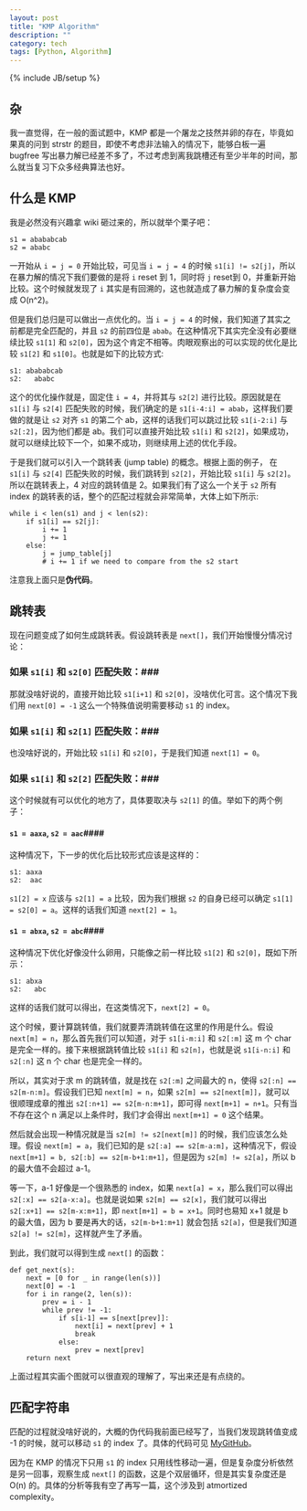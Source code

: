 ```yaml
---
layout: post
title: "KMP Algorithm"
description: ""
category: tech 
tags: [Python, Algorithm]
---
```

{% include JB/setup %}

## 杂 ##

我一直觉得，在一般的面试题中，KMP 都是一个屠龙之技然并卵的存在，毕竟如果真的问到 strstr 的题目，即使不考虑非法输入的情况下，能够白板一遍 bugfree 写出暴力解已经差不多了，不过考虑到离我跳槽还有至少半年的时间，那么就当复习下众多经典算法也好。


## 什么是 KMP ##

我是必然没有兴趣拿 wiki 砸过来的，所以就举个栗子吧：
    
	s1 = abababcab
	s2 = ababc

一开始从 `i = j = 0` 开始比较，可见当 `i = j = 4` 的时候 `s1[i] != s2[j]`，所以在暴力解的情况下我们要做的是将 `i` reset 到 1，同时将 `j` reset到 0，并重新开始比较。这个时候就发现了 `i` 其实是有回溯的，这也就造成了暴力解的复杂度会变成 O(n^2)。

但是我们总归是可以做出一点优化的。当 `i = j = 4` 的时候，我们知道了其实之前都是完全匹配的，并且 `s2` 的前四位是 `abab`。在这种情况下其实完全没有必要继续比较 `s1[1]` 和 `s2[0]`，因为这个肯定不相等。肉眼观察出的可以实现的优化是比较 `s1[2]` 和 `s1[0]`。也就是如下的比较方式:

	s1: abababcab
	s2:   ababc

这个的优化操作就是，固定住 `i = 4`，并将其与 `s2[2]` 进行比较。原因就是在 `s1[i]` 与 `s2[4]` 匹配失败的时候，我们确定的是 `s1[i-4:i] = abab`，这样我们要做的就是让 `s2` 对齐 `s1` 的第二个 ab，这样的话我们可以跳过比较 `s1[i-2:i]` 与 `s2[:2]`，因为他们都是 ab。我们可以直接开始比较 `s1[i]` 和 `s2[2]`，如果成功，就可以继续比较下一个，如果不成功，则继续用上述的优化手段。

于是我们就可以引入一个跳转表 (jump table) 的概念。根据上面的例子， 在 `s1[i]` 与 `s2[4]` 匹配失败的时候，我们跳转到 `s2[2]`，开始比较 `s1[i]` 与 `s2[2]`。所以在跳转表上，4 对应的跳转值是 2。如果我们有了这么一个关于 `s2` 所有 index 的跳转表的话，整个的匹配过程就会非常简单，大体上如下所示:

	while i < len(s1) and j < len(s2):
		if s1[i] == s2[j]:
			i += 1
			j += 1
		else:
			j = jump_table[j]
			# i += 1 if we need to compare from the s2 start

注意我上面只是**伪代码**。


## 跳转表 ##

现在问题变成了如何生成跳转表。假设跳转表是 `next[]`，我们开始慢慢分情况讨论：

### 如果 `s1[i]` 和 `s2[0]` 匹配失败：###

那就没啥好说的，直接开始比较 `s1[i+1]` 和 `s2[0]`，没啥优化可言。这个情况下我们用 `next[0] = -1` 这么一个特殊值说明需要移动 `s1` 的 index。

### 如果 `s1[i]` 和 `s2[1]` 匹配失败：###

也没啥好说的，开始比较 `s1[i]` 和 `s2[0]`，于是我们知道 `next[1] = 0`。

### 如果 `s1[i]` 和 `s2[2]` 匹配失败：###

这个时候就有可以优化的地方了，具体要取决与 `s2[1]` 的值。举如下的两个例子：

#### `s1 = aaxa`, `s2 = aac`####

这种情况下，下一步的优化后比较形式应该是这样的：

	s1: aaxa
	s2:  aac

`s1[2] = x` 应该与 `s2[1] = a` 比较，因为我们根据 `s2` 的自身已经可以确定 `s1[1] = s2[0] = a`。这样的话我们知道 `next[2] = 1`。

#### `s1 = abxa`, `s2 = abc`####

这种情况下优化好像没什么卵用，只能像之前一样比较 `s1[2]` 和 `s2[0]`，既如下所示：

	s1: abxa
	s2:   abc

这样的话我们就可以得出，在这类情况下，`next[2] = 0`。

这个时候，要计算跳转值，我们就要弄清跳转值在这里的作用是什么。假设 `next[m] = n`，那么首先我们可以知道，对于 `s1[i-m:i]` 和 `s2[:m]` 这 m 个 char 是完全一样的。接下来根据跳转值比较 `s1[i]` 和 `s2[n]`，也就是说 `s1[i-n:i]` 和 `s2[:n]` 这 n 个 char 也是完全一样的。

所以，其实对于求 m 的跳转值，就是找在 `s2[:m]` 之间最大的 n，使得 `s2[:n] == s2[m-n:m]`。假设我们已知 `next[m] = n`，如果 `s2[m] == s2[next[m]]`，就可以很顺理成章的推出 `s2[:n+1] == s2[m-n:m+1]`，即可得 `next[m+1] = n+1`。只有当不存在这个 n 满足以上条件时，我们才会得出 `next[m+1] = 0` 这个结果。

然后就会出现一种情况就是当 `s2[m] != s2[next[m]]` 的时候，我们应该怎么处理。假设 `next[m] = a`，我们已知的是 `s2[:a] == s2[m-a:m]`，这种情况下，假设 `next[m+1] = b, s2[:b] == s2[m-b+1:m+1]`，但是因为 `s2[m] != s2[a]`，所以 b 的最大值不会超过 a-1。

等一下，a-1 好像是一个很熟悉的 index，如果 `next[a] = x`，那么我们可以得出 `s2[:x] == s2[a-x:a]`。也就是说如果 `s2[m] == s2[x]`，我们就可以得出 `s2[:x+1] == s2[m-x:m+1]`，即 `next[m+1] = b = x+1`。同时也易知 x+1 就是 b 的最大值，因为 b 要是再大的话，`s2[m-b+1:m+1]` 就会包括 `s2[a]`，但是我们知道 `s2[a] != s2[m]`，这样就产生了矛盾。

到此，我们就可以得到生成 `next[]` 的函数：

	def get_next(s):
		next = [0 for _ in range(len(s))]
		next[0] = -1
		for i in range(2, len(s)):
			prev = i - 1
			while prev != -1:
				if s[i-1] == s[next[prev]]:
					next[i] = next[prev] + 1
					break
				else:
					prev = next[prev]
		return next
		
上面过程其实画个图就可以很直观的理解了，写出来还是有点绕的。


## 匹配字符串 ##

匹配的过程就没啥好说的，大概的伪代码我前面已经写了，当我们发现跳转值变成 -1 的时候，就可以移动 `s1` 的 index 了。具体的代码可见 [MyGitHub](https://github.com/starcroce/PyAlgoDataStructure/blob/master/string/strstr.py:)。

因为在 KMP 的情况下只用 `s1` 的 index 只用线性移动一遍，但是复杂度分析依然是另一回事，观察生成 `next[]` 的函数，这是个双层循环，但是其实复杂度还是 O(n) 的。具体的分析等我有空了再写一篇，这个涉及到 atmortized complexity。